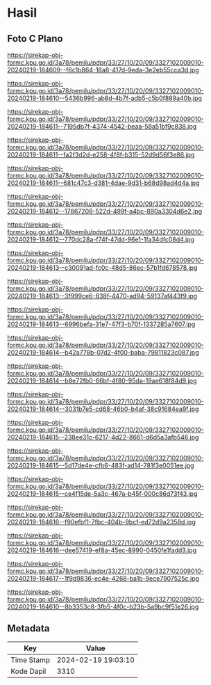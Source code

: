 # Hasil

## Foto C Plano

https://sirekap-obj-formc.kpu.go.id/3a78/pemilu/pdpr/33/27/10/20/09/3327102009010-20240219-184609--f6c1b864-18a8-417d-9eda-3e2eb55cca3d.jpg

https://sirekap-obj-formc.kpu.go.id/3a78/pemilu/pdpr/33/27/10/20/09/3327102009010-20240219-184610--5436b996-ab8d-4b7f-adb5-c5b0f889a40b.jpg

https://sirekap-obj-formc.kpu.go.id/3a78/pemilu/pdpr/33/27/10/20/09/3327102009010-20240219-184611--7195db7f-4374-4542-beaa-58a51bf9c838.jpg

https://sirekap-obj-formc.kpu.go.id/3a78/pemilu/pdpr/33/27/10/20/09/3327102009010-20240219-184611--fa2f3d2d-e258-4f8f-b315-52d9d56f3e86.jpg

https://sirekap-obj-formc.kpu.go.id/3a78/pemilu/pdpr/33/27/10/20/09/3327102009010-20240219-184611--681c47c3-d381-4dae-9d31-b68d98ad4d4a.jpg

https://sirekap-obj-formc.kpu.go.id/3a78/pemilu/pdpr/33/27/10/20/09/3327102009010-20240219-184612--17867208-522d-499f-a4bc-890a3304d6e2.jpg

https://sirekap-obj-formc.kpu.go.id/3a78/pemilu/pdpr/33/27/10/20/09/3327102009010-20240219-184612--770dc28a-f74f-47dd-96e1-1fa34dfc08d4.jpg

https://sirekap-obj-formc.kpu.go.id/3a78/pemilu/pdpr/33/27/10/20/09/3327102009010-20240219-184613--c30091ad-fc0c-48d5-86ec-57b1fd678578.jpg

https://sirekap-obj-formc.kpu.go.id/3a78/pemilu/pdpr/33/27/10/20/09/3327102009010-20240219-184613--3f999ce6-838f-4470-ad94-59137af443f9.jpg

https://sirekap-obj-formc.kpu.go.id/3a78/pemilu/pdpr/33/27/10/20/09/3327102009010-20240219-184613--6996befa-31e7-47f3-b70f-1337285a7607.jpg

https://sirekap-obj-formc.kpu.go.id/3a78/pemilu/pdpr/33/27/10/20/09/3327102009010-20240219-184614--b42a778b-07d2-4f00-baba-79811823c087.jpg

https://sirekap-obj-formc.kpu.go.id/3a78/pemilu/pdpr/33/27/10/20/09/3327102009010-20240219-184614--b8e72fb0-66bf-4f80-95da-19ae618f84d9.jpg

https://sirekap-obj-formc.kpu.go.id/3a78/pemilu/pdpr/33/27/10/20/09/3327102009010-20240219-184614--3031b7e5-cd68-46b0-b4af-38c91684ea9f.jpg

https://sirekap-obj-formc.kpu.go.id/3a78/pemilu/pdpr/33/27/10/20/09/3327102009010-20240219-184615--238ee31c-6217-4d22-8661-d6d5a3afb546.jpg

https://sirekap-obj-formc.kpu.go.id/3a78/pemilu/pdpr/33/27/10/20/09/3327102009010-20240219-184615--5d17de4e-cfb6-483f-ad14-781f3e0051ee.jpg

https://sirekap-obj-formc.kpu.go.id/3a78/pemilu/pdpr/33/27/10/20/09/3327102009010-20240219-184615--ce4f15de-5a3c-467a-b45f-000c86d73f43.jpg

https://sirekap-obj-formc.kpu.go.id/3a78/pemilu/pdpr/33/27/10/20/09/3327102009010-20240219-184616--f90efbf1-7fbc-404b-9bcf-ed72d9a2358d.jpg

https://sirekap-obj-formc.kpu.go.id/3a78/pemilu/pdpr/33/27/10/20/09/3327102009010-20240219-184616--dee57419-ef8a-45ec-8990-0450fe1fadd3.jpg

https://sirekap-obj-formc.kpu.go.id/3a78/pemilu/pdpr/33/27/10/20/09/3327102009010-20240219-184617--1f9d9836-ec4e-4268-ba1b-9ece7907525c.jpg

https://sirekap-obj-formc.kpu.go.id/3a78/pemilu/pdpr/33/27/10/20/09/3327102009010-20240219-184610--8b3353c8-3fb5-4f0c-b23b-5a9bc9f51e26.jpg


## Metadata

| Key        | Value               |
| ---------- | ------------------- |
| Time Stamp | 2024-02-19 19:03:10 |
| Kode Dapil | 3310                |




